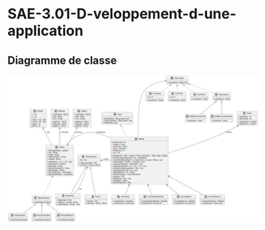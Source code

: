 # SAE-3.01-D-veloppement-d-une-application


## Diagramme de classe
![PlantUML](iterations/iteration_1/plantuml.png)
